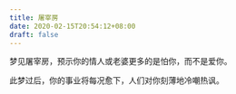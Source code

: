 ```yaml
---
title: 屠宰房
date: 2020-02-15T20:54:12+08:00
draft: false
---
```


梦见屠宰房，预示你的情人或老婆更多的是怕你，而不是爱你。

此梦过后，你的事业将每况愈下，人们对你刻薄地冷嘲热讽。

